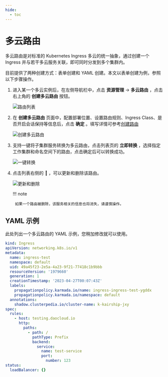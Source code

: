```yaml
---
hide:
  - toc
---
```


# 多云路由

多云路由是对标准的 Kubernetes Ingress 多云的统一抽象，通过创建一个 Ingress 并与若干多云服务关联，即可同时分发到多个集群内。

目前提供了两种创建方式：表单创建和 YAML 创建。本文以表单创建为例，参照以下步骤操作。

1. 进入某一个多云实例后，在左侧导航栏中，点击 __资源管理__ -> __多云路由__ ，点击右上角的 __创建多云路由__ 按钮。

    ![路由列表](https://docs.daocloud.io/daocloud-docs-images/docs/zh/docs/kairship/images/create-ingress01.png)

2. 在 __创建多云路由__ 页面中，配置部署位置、设置路由规则、Ingress Class、是否开启会话保持等信息后，点击 __确定__ 。填写详情可参考[创建路由](../../kpanda/user-guide/network/create-ingress.md)

    ![创建多云路由](https://docs.daocloud.io/daocloud-docs-images/docs/kairship/images/create-ingress02.png)

3. 支持一键将子集群服务转换为多云路由，点击列表页的 __立即转换__ ，选择指定工作集群和命名空间下的路由，点击确定后可以转换成功。

    ![一键转换](https://docs.daocloud.io/daocloud-docs-images/docs/kairship/images/create-ingress03.png)

4. 点击列表右侧的 __┇__ ，可以更新和删除该路由。

    ![更新和删除](https://docs.daocloud.io/daocloud-docs-images/docs/kairship/images/create-ingress04.png)

    !!! note

        如果一个路由被删除，该服务相关的信息也将消失，请谨慎操作。

## YAML 示例

此处列出一个多云路由的 YAML 示例，您稍加修改就可以使用。

```yaml
kind: Ingress
apiVersion: networking.k8s.io/v1
metadata:
  name: ingress-test
  namespace: default
  uid: 49a45f23-2e5a-4a23-9f21-77418c1b9bbb
  resourceVersion: '1979660'
  generation: 1
  creationTimestamp: '2023-04-27T00:07:43Z'
  labels:
    propagationpolicy.karmada.io/name: ingress-ingress-test-ygddx
    propagationpolicy.karmada.io/namespace: default
  annotations:
    shadow.clusterpedia.io/cluster-name: k-kairship-jxy
spec:
  rules:
    - host: testing.daocloud.io
      http:
        paths:
          - path: /
            pathType: Prefix
            backend:
              service:
                name: test-service
                port:
                  number: 123
status:
  loadBalancer: {}
```
